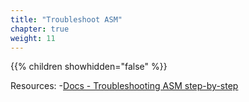 ```yaml
---
title: "Troubleshoot ASM"
chapter: true
weight: 11
---
```


{{% children showhidden="false" %}}

Resources:
 -[Docs - Troubleshooting ASM step-by-step](https://cloud.google.com/service-mesh/docs/troubleshooting/troubleshoot-intro)